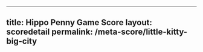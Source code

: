 ---
        
title: Hippo Penny Game Score
layout: scoredetail
permalink: /meta-score/little-kitty-big-city
---
